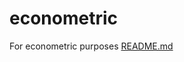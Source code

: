 # econometric
For econometric purposes
[README.md](https://github.com/qepm/econometric/files/8538403/README.md)
